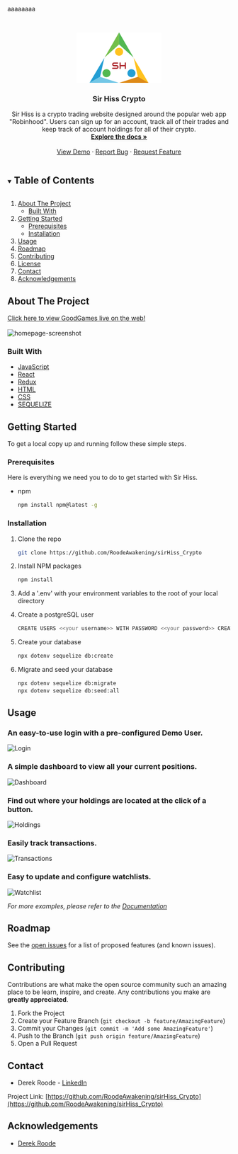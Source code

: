 aaaaaaaa

<!-- PROJECT SHIELDS -->
<!--
*** I'm using markdown "reference style" links for readability.
*** Reference links are enclosed in brackets [ ] instead of parentheses ( ).
*** See the bottom of this document for the declaration of the reference variables
*** for contributors-url, forks-url, etc. This is an optional, concise syntax you may use.
*** https://www.markdownguide.org/basic-syntax/#reference-style-links
-->




<!-- PROJECT LOGO -->
<br />
<p align="center">
  <a href="https://github.com/RoodeAwakening/sirHiss_Crypto">
    <img src="frontend/public/images/logo.jpg" alt="Logo" width="" height="">
  </a>

  <h3 align="center">Sir Hiss Crypto </h3>

  <p align="center">
    Sir Hiss is a crypto trading website designed around the popular web app "Robinhood". Users can sign up for an account, track all of their trades and keep track of account holdings for all of their crypto. 
    <br />
    <a href="https://github.com/RoodeAwakening/sirHiss_Crypto"><strong>Explore the docs »</strong></a>
    <br />
    <br />
    <a href="https://sirhiss-crypto.herokuapp.com/">View Demo</a>
    ·
    <a href="https://github.com/RoodeAwakening/sirHiss_Crypto/issues">Report Bug</a>
    ·
    <a href="https://github.com/RoodeAwakening/sirHiss_Crypto/issues">Request Feature</a>
  </p>
</p>



<!-- TABLE OF CONTENTS -->
<details open="open">
  <summary><h2 style="display: inline-block">Table of Contents</h2></summary>
  <ol>
    <li>
      <a href="#about-the-project">About The Project</a>
      <ul>
        <li><a href="#built-with">Built With</a></li>
      </ul>
    </li>
    <li>
      <a href="#getting-started">Getting Started</a>
      <ul>
        <li><a href="#prerequisites">Prerequisites</a></li>
        <li><a href="#installation">Installation</a></li>
      </ul>
    </li>
    <li><a href="#usage">Usage</a></li>
    <li><a href="#roadmap">Roadmap</a></li>
    <li><a href="#contributing">Contributing</a></li>
    <li><a href="#license">License</a></li>
    <li><a href="#contact">Contact</a></li>
    <li><a href="#acknowledgements">Acknowledgements</a></li>
  </ol>
</details>



<!-- ABOUT THE PROJECT -->
## About The Project

[Click here to view GoodGames live on the web!](https://sirhiss-crypto.herokuapp.com/)
<br>
</br>
![homepage-screenshot](########)




### Built With

* [JavaScript]()
* [React]()
* [Redux]()
* [HTML]()
* [CSS]()
* [SEQUELIZE]()



<!-- GETTING STARTED -->
## Getting Started

To get a local copy up and running follow these simple steps.

### Prerequisites

Here is everything we need you to do to get started with Sir Hiss.
* npm
  ```sh
  npm install npm@latest -g
  ```

### Installation

1. Clone the repo
   ```sh
   git clone https://github.com/RoodeAwakening/sirHiss_Crypto
   ```
2. Install NPM packages
   ```sh
   npm install
   ```
3. Add a '.env' with your environment variables to the root of your local directory

4. Create a postgreSQL user
    ```sh
    CREATE USERS <<your username>> WITH PASSWORD <<your password>> CREATEDB
    ```
5. Create your database
    ```sh
    npx dotenv sequelize db:create
    ```
6. Migrate and seed your database
    ```sh
    npx dotenv sequelize db:migrate
    npx dotenv sequelize db:seed:all
    ```

<!-- USAGE EXAMPLES -->
## Usage
### An easy-to-use login with a pre-configured Demo User.
![Login](####)
### A simple dashboard to view all your current positions.
![Dashboard](####)
### Find out where your holdings are located at the click of a button.
![Holdings](####)
### Easily track transactions.
![Transactions](####)
### Easy to update and configure watchlists.
![Watchlist](####)

_For more examples, please refer to the [Documentation](https://github.com/RoodeAwakening/sirHiss_Crypto/wiki)_



<!-- ROADMAP -->
## Roadmap

See the [open issues](https://github.com/RoodeAwakening/sirHiss_Crypto/issues) for a list of proposed features (and known issues).



<!-- CONTRIBUTING -->
## Contributing

Contributions are what make the open source community such an amazing place to be learn, inspire, and create. Any contributions you make are **greatly appreciated**.

1. Fork the Project
2. Create your Feature Branch (`git checkout -b feature/AmazingFeature`)
3. Commit your Changes (`git commit -m 'Add some AmazingFeature'`)
4. Push to the Branch (`git push origin feature/AmazingFeature`)
5. Open a Pull Request





<!-- CONTACT -->
## Contact

* Derek Roode - [LinkedIn](https://www.linkedin.com/in/derek-roode-9014a796/)


Project Link: [https://github.com/RoodeAwakening/sirHiss_Crypto](https://github.com/RoodeAwakening/sirHiss_Crypto)


<!-- ACKNOWLEDGEMENTS -->
## Acknowledgements

* [Derek Roode](https://github.com/RoodeAwakening)

